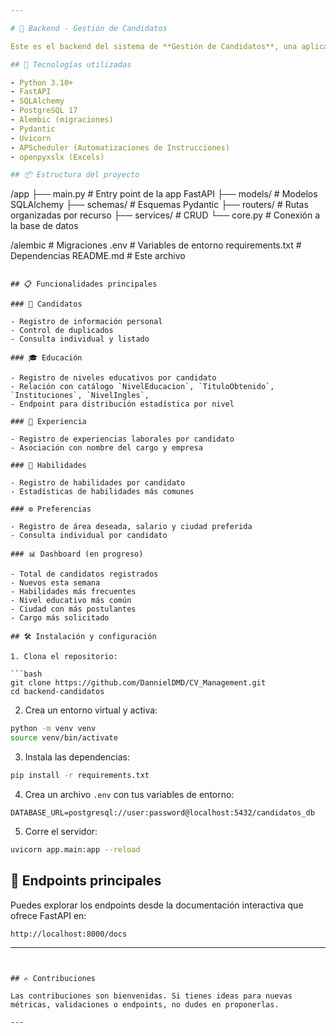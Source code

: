 ```yaml
---

# 📂 Backend - Gestión de Candidatos

Este es el backend del sistema de **Gestión de Candidatos**, una aplicación diseñada para registrar, almacenar y analizar hojas de vida. Se estructura mediante una API REST que permite el registro y administración de candidatos, su información académica, laboral, habilidades y preferencias.

## 🚀 Tecnologías utilizadas

- Python 3.10+
- FastAPI
- SQLAlchemy
- PostgreSQL 17
- Alembic (migraciones)
- Pydantic
- Uvicorn
- APScheduler (Automatizaciones de Instrucciones)
- openpyxslx (Excels)

## 📦 Estructura del proyecto

```
/app
  ├── main.py                # Entry point de la app FastAPI
  ├── models/                # Modelos SQLAlchemy
  ├── schemas/               # Esquemas Pydantic
  ├── routers/               # Rutas organizadas por recurso
  ├── services/              # CRUD 
  └── core.py            # Conexión a la base de datos

/alembic                     # Migraciones
.env                        # Variables de entorno
requirements.txt            # Dependencias
README.md                   # Este archivo
```

## 📋 Funcionalidades principales

### 👤 Candidatos

- Registro de información personal
- Control de duplicados
- Consulta individual y listado

### 🎓 Educación

- Registro de niveles educativos por candidato
- Relación con catálogo `NivelEducacion`, `TituloObtenido`, `Instituciones`, `NivelIngles`,  
- Endpoint para distribución estadística por nivel

### 💼 Experiencia

- Registro de experiencias laborales por candidato
- Asociación con nombre del cargo y empresa

### 🧠 Habilidades

- Registro de habilidades por candidato
- Estadísticas de habilidades más comunes

### ⚙️ Preferencias

- Registro de área deseada, salario y ciudad preferida
- Consulta individual por candidato

### 📊 Dashboard (en progreso)

- Total de candidatos registrados
- Nuevos esta semana
- Habilidades más frecuentes
- Nivel educativo más común
- Ciudad con más postulantes
- Cargo más solicitado

## 🛠️ Instalación y configuración

1. Clona el repositorio:

```bash
git clone https://github.com/DannielDMD/CV_Management.git
cd backend-candidatos
```

2. Crea un entorno virtual y activa:

```bash
python -m venv venv
source venv/bin/activate
```

3. Instala las dependencias:

```bash
pip install -r requirements.txt
```

4. Crea un archivo `.env` con tus variables de entorno:

```
DATABASE_URL=postgresql://user:password@localhost:5432/candidatos_db
```


5. Corre el servidor:

```bash
uvicorn app.main:app --reload
```

## 🧪 Endpoints principales

Puedes explorar los endpoints desde la documentación interactiva que ofrece FastAPI en:

```
http://localhost:8000/docs
```

---
```


## ✍️ Contribuciones

Las contribuciones son bienvenidas. Si tienes ideas para nuevas métricas, validaciones o endpoints, no dudes en proponerlas.

---
